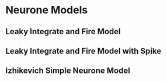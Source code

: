 # Neurone Models

## Leaky Integrate and Fire Model

## Leaky Integrate and Fire Model with Spike

## Izhikevich Simple Neurone Model 

